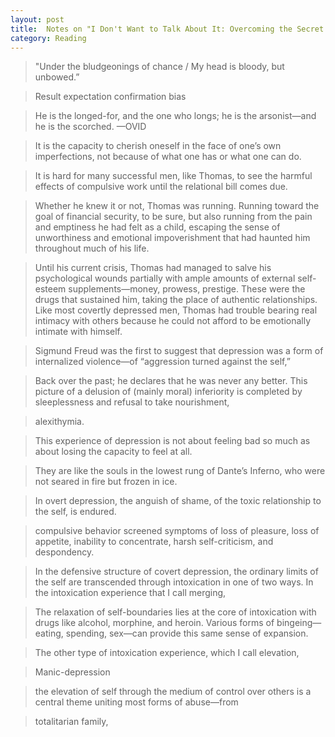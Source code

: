 ```yaml
---
layout: post
title:  Notes on "I Don't Want to Talk About It: Overcoming the Secret Legacy of Male Depression"
category: Reading
---
```


> "Under the bludgeonings of chance / My head is bloody, but unbowed.”

> Result expectation confirmation bias

>He is the longed-for, and the one who longs; he is the arsonist—and he is the scorched. —OVID
                

> It is the capacity to cherish oneself in the face of one’s own imperfections, not because of what one has or what one can do.
                
> It is hard for many successful men, like Thomas, to see the harmful effects of compulsive work until the relational bill comes due.
                
> Whether he knew it or not, Thomas was running. Running toward the goal of financial security, to be sure, but also running from the pain and emptiness he had felt as a child, escaping the sense of unworthiness and emotional impoverishment that had haunted him throughout much of his life.
                
> Until his current crisis, Thomas had managed to salve his psychological wounds partially with ample amounts of external self-esteem supplements—money, prowess, prestige. These were the drugs that sustained him, taking the place of authentic relationships. Like most covertly depressed men, Thomas had trouble bearing real intimacy with others because he could not afford to be emotionally intimate with himself.
                
> Sigmund Freud was the first to suggest that depression was a form of internalized violence—of “aggression turned against the self,”
                
>Back over the past; he declares that he was never any better. This picture of a delusion of (mainly moral) inferiority is completed by sleeplessness and refusal to take nourishment,
                
> alexithymia.
                
>This experience of depression is not about feeling bad so much as about losing the capacity to feel at all.
                
>They are like the souls in the lowest rung of Dante’s Inferno, who were not seared in fire but frozen in ice.
                
>In overt depression, the anguish of shame, of the toxic relationship to the self, is endured.
                
> compulsive behavior screened symptoms of loss of pleasure, loss of appetite, inability to concentrate, harsh self-criticism, and despondency.
                
> In the defensive structure of covert depression, the ordinary limits of the self are transcended through intoxication in one of two ways. In the intoxication experience that I call merging,
                
> The relaxation of self-boundaries lies at the core of intoxication with drugs like alcohol, morphine, and heroin. Various forms of bingeing—eating, spending, sex—can provide this same sense of expansion.
                
> The other type of intoxication experience, which I call elevation,
                
> Manic-depression
                
>the elevation of self through the medium of control over others is a central theme uniting most forms of abuse—from
                
> totalitarian family,

